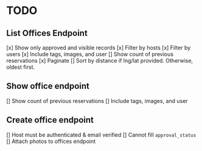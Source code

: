 # TODO

## List Offices Endpoint
[x] Show only approved and visible records
[x] Filter by hosts
[x] Filter by users
[x] Include tags, images, and user
[] Show count of previous reservations
[x] Paginate
[] Sort by distance if lng/lat provided. Otherwise, oldest first.
## Show office endpoint
[] Show count of previous reservations
[] Include tags, images, and user
## Create office endpoint
[] Host must be authenticated & email verified
[] Cannot fill `approval_status`
[] Attach photos to offices endpoint
